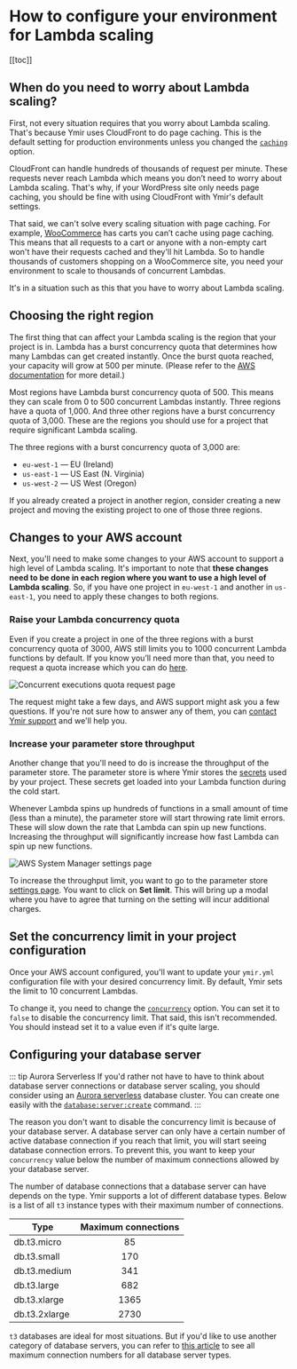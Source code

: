 # How to configure your environment for Lambda scaling

[[toc]]

## When do you need to worry about Lambda scaling?

First, not every situation requires that you worry about Lambda scaling. That's because Ymir uses CloudFront to do page caching. This is the default setting for production environments unless you changed the [`caching`][1] option.

CloudFront can handle hundreds of thousands of request per minute. These requests never reach Lambda which means you don’t need to worry about Lambda scaling. That's why, if your WordPress site only needs page caching, you should be fine with using CloudFront with Ymir's default settings.

That said, we can't solve every scaling situation with page caching. For example, [WooCommerce][2] has carts you can’t cache using page caching. This means that all requests to a cart or anyone with a non-empty cart won't have their requests cached and they'll hit Lambda. So to handle thousands of customers shopping on a WooCommerce site, you need your environment to scale to thousands of concurrent Lambdas.

It's in a situation such as this that you have to worry about Lambda scaling.

## Choosing the right region

The first thing that can affect your Lambda scaling is the region that your project is in. Lambda has a burst concurrency quota that determines how many Lambdas can get created instantly. Once the burst quota reached, your capacity will grow at 500 per minute. (Please refer to the [AWS documentation][3] for more detail.)

Most regions have Lambda burst concurrency quota of 500. This means they can scale from 0 to 500 concurrent Lambdas instantly. Three regions have a quota of 1,000. And three other regions have a burst concurrency quota of 3,000. These are the regions you should use for a project that require significant Lambda scaling.

The three regions with a burst concurrency quota of 3,000 are:

 * `eu-west-1` —  EU (Ireland)
 * `us-east-1` —  US East (N. Virginia)
 * `us-west-2` —  US West (Oregon)

 If you already created a project in another region, consider creating a new project and moving the existing project to one of those three regions.

## Changes to your AWS account

Next, you'll need to make some changes to your AWS account to support a high level of Lambda scaling. It's important to note that **these changes need to be done in each region where you want to use a high level of Lambda scaling**. So, if you have one project in `eu-west-1` and another in `us-east-1`, you need to apply these changes to both regions.

### Raise your Lambda concurrency quota

Even if you create a project in one of the three regions with a burst concurrency quota of 3000, AWS still limits you to 1000 concurrent Lambda functions by default. If you know you’ll need more than that, you need to request a quota increase which you can do [here][4].

![Concurrent executions quota request page](../../images/concurrent-executions-quota.png)

The request might take a few days, and AWS support might ask you a few questions. If you're not sure how to answer any of them, you can [contact Ymir support][5] and we'll help you.

### Increase your parameter store throughput

Another change that you'll need to do is increase the throughput of the parameter store. The parameter store is where Ymir stores the [secrets][6] used by your project. These secrets get loaded into your Lambda function during the cold start.

Whenever Lambda spins up hundreds of functions in a small amount of time (less than a minute), the parameter store will start throwing rate limit errors. These will slow down the rate that Lambda can spin up new functions. Increasing the throughput will significantly increase how fast Lambda can spin up new functions.

![AWS System Manager settings page](../../images/ssm-parameter-throughput.png)

To increase the throughput limit, you want to go to the parameter store [settings page][7]. You want to click on **Set limit**. This will bring up a modal where you have to agree that turning on the setting will incur additional charges.

## Set the concurrency limit in your project configuration

Once your AWS account configured, you'll want to update your `ymir.yml` configuration file with your desired concurrency limit. By default, Ymir sets the limit to 10 concurrent Lambdas.

To change it, you need to change the [`concurrency`][8] option. You can set it to `false` to disable the concurrency limit. That said, this isn't recommended. You should instead set it to a value even if it's quite large.

## Configuring your database server

::: tip Aurora Serverless
If you'd rather not have to have to think about database server connections or database server scaling, you should consider using an [Aurora serverless][10] database cluster. You can create one easily with the [`database:server:create`][11] command.
:::

The reason you don't want to disable the concurrency limit is because of your database server. A database server can only have a certain number of active database connection if you reach that limit, you will start seeing database connection errors. To prevent this, you want to keep your `concurrency` value below the number of maximum connections allowed by your database server.

The number of database connections that a database server can have depends on the type. Ymir supports a lot of different database types. Below is a list of all `t3` instance types with their maximum number of connections.

|Type|Maximum connections|
---|:---:
db.t3.micro|85
db.t3.small|170
db.t3.medium|341
db.t3.large|682
db.t3.xlarge|1365
db.t3.2xlarge|2730

`t3` databases are ideal for most situations. But if you'd like to use another category of database servers, you can refer to [this article][9] to see all maximum connection numbers for all database server types.

[1]: ../reference/configuration.md#caching
[2]: https://woocommerce.com/
[3]: https://docs.aws.amazon.com/lambda/latest/dg/invocation-scaling.html
[4]: https://console.aws.amazon.com/servicequotas/home/services/lambda/quotas/L-B99A9384
[5]: mailto:support@ymirapp.com
[6]: ../projects/environments.md#secrets
[7]: https://console.aws.amazon.com/systems-manager/parameters/?tab=Settings
[8]: ../reference/configuration.md#concurrency
[9]: https://sysadminxpert.com/aws-rds-max-connections-limit/
[10]: https://aws.amazon.com/rds/aurora/serverless/
[11]: ../reference/ymir-cli.html#database-server-create
